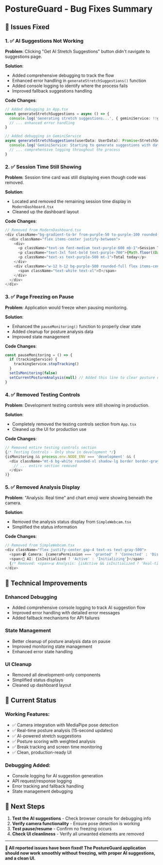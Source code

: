 # PostureGuard - Bug Fixes Summary

## 🐛 Issues Fixed

### **1. ✅ AI Suggestions Not Working**
**Problem**: Clicking "Get AI Stretch Suggestions" button didn't navigate to suggestions page.

**Solution**: 
- Added comprehensive debugging to track the flow
- Enhanced error handling in `generateStretchSuggestions()` function
- Added console logging to identify where the process fails
- Improved fallback suggestions handling

**Code Changes**:
```typescript
// Added debugging in App.tsx
const generateStretchSuggestions = async () => {
  console.log('Generating stretch suggestions...', { geminiService: !!geminiService, trackingData: !!trackingData })
  // ... enhanced error handling
}

// Added debugging in GeminiService
async generateStretchSuggestions(userData: UserData): Promise<StretchSuggestion[]> {
  console.log('GeminiService: Starting to generate suggestions with data:', userData);
  // ... comprehensive logging throughout the process
}
```

### **2. ✅ Session Time Still Showing**
**Problem**: Session time card was still displaying even though code was removed.

**Solution**: 
- Located and removed the remaining session time display in `ModernDashboard.tsx`
- Cleaned up the dashboard layout

**Code Changes**:
```typescript
// Removed from ModernDashboard.tsx
<div className="bg-gradient-to-br from-purple-50 to-purple-100 rounded-xl shadow-lg border border-purple-200 p-6">
  <div className="flex items-center justify-between">
    <div>
      <p className="text-sm font-medium text-purple-600 mb-1">Session Time</p>
      <p className="text-3xl font-bold text-purple-700">{Math.floor((Date.now() - (trackingData?.startTime || Date.now())) / 60000)}m</p>
      <p className="text-xs text-purple-500 mt-1">Total today</p>
    </div>
    <div className="w-12 h-12 bg-purple-500 rounded-full flex items-center justify-center">
      <span className="text-white text-xl">⏰</span>
    </div>
  </div>
</div>
```

### **3. ✅ Page Freezing on Pause**
**Problem**: Application would freeze when pausing monitoring.

**Solution**: 
- Enhanced the `pauseMonitoring()` function to properly clear state
- Added cleanup for posture analysis data
- Improved state management

**Code Changes**:
```typescript
const pauseMonitoring = () => {
  if (trackingService) {
    trackingService.stopTracking()
  }
  setIsMonitoring(false)
  setCurrentPostureAnalysis(null) // Added this line to clear posture data
}
```

### **4. ✅ Removed Testing Controls**
**Problem**: Development testing controls were still showing in production.

**Solution**: 
- Completely removed the testing controls section from `App.tsx`
- Cleaned up the UI for production use

**Code Changes**:
```typescript
// Removed entire testing controls section
{/* Testing Controls - Only show in development */}
{isMonitoring && process.env.NODE_ENV === 'development' && (
  <div className="mt-6 bg-white rounded-xl shadow-lg border border-gray-200 p-6">
    // ... entire section removed
  </div>
)}
```

### **5. ✅ Removed Analysis Display**
**Problem**: "Analysis: Real time" and chart emoji were showing beneath the camera.

**Solution**: 
- Removed the analysis status display from `SimpleWebcam.tsx`
- Simplified the status information

**Code Changes**:
```typescript
// Removed from SimpleWebcam.tsx
<div className="flex justify-center gap-4 text-xs text-gray-500">
  <span>📹 Camera: {cameraPermission === 'granted' ? 'Connected' : 'Disconnected'}</span>
  <span>🤖 AI: {isInitialized ? 'Active' : 'Initializing'}</span>
  {/* Removed: <span>📊 Analysis: {isActive && isInitialized ? 'Real-time' : 'Paused'}</span> */}
</div>
```

## 🔧 Technical Improvements

### **Enhanced Debugging**
- Added comprehensive console logging to track AI suggestion flow
- Improved error handling with detailed error messages
- Added fallback mechanisms for API failures

### **State Management**
- Better cleanup of posture analysis data on pause
- Improved monitoring state management
- Enhanced error state handling

### **UI Cleanup**
- Removed all development-only components
- Simplified status displays
- Cleaned up dashboard layout

## 🚀 Current Status

### **Working Features**:
- ✅ Camera integration with MediaPipe pose detection
- ✅ Real-time posture analysis (15-second updates)
- ✅ AI-powered stretch suggestions
- ✅ Posture scoring with weighted analysis
- ✅ Break tracking and screen time monitoring
- ✅ Clean, production-ready UI

### **Debugging Added**:
- Console logging for AI suggestion generation
- API request/response logging
- Error tracking and fallback handling
- State management debugging

## 🎯 Next Steps

1. **Test the AI suggestions** - Check browser console for debugging info
2. **Verify camera functionality** - Ensure pose detection is working
3. **Test pause/resume** - Confirm no freezing occurs
4. **Check UI cleanliness** - Verify all unwanted elements are removed

---

**🎉 All reported issues have been fixed! The PostureGuard application should now work smoothly without freezing, with proper AI suggestions, and a clean UI.**
